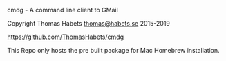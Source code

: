 cmdg - A command line client to GMail

Copyright Thomas Habets thomas@habets.se 2015-2019

https://github.com/ThomasHabets/cmdg

This Repo only hosts the pre built package for Mac Homebrew installation.

